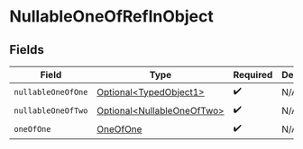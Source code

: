 # NullableOneOfRefInObject


## Fields

| Field                                                                  | Type                                                                   | Required                                                               | Description                                                            |
| ---------------------------------------------------------------------- | ---------------------------------------------------------------------- | ---------------------------------------------------------------------- | ---------------------------------------------------------------------- |
| `nullableOneOfOne`                                                     | [Optional\<TypedObject1>](../../models/shared/TypedObject1.md)         | :heavy_check_mark:                                                     | N/A                                                                    |
| `nullableOneOfTwo`                                                     | [Optional\<NullableOneOfTwo>](../../models/shared/NullableOneOfTwo.md) | :heavy_check_mark:                                                     | N/A                                                                    |
| `oneOfOne`                                                             | [OneOfOne](../../models/shared/OneOfOne.md)                            | :heavy_check_mark:                                                     | N/A                                                                    |